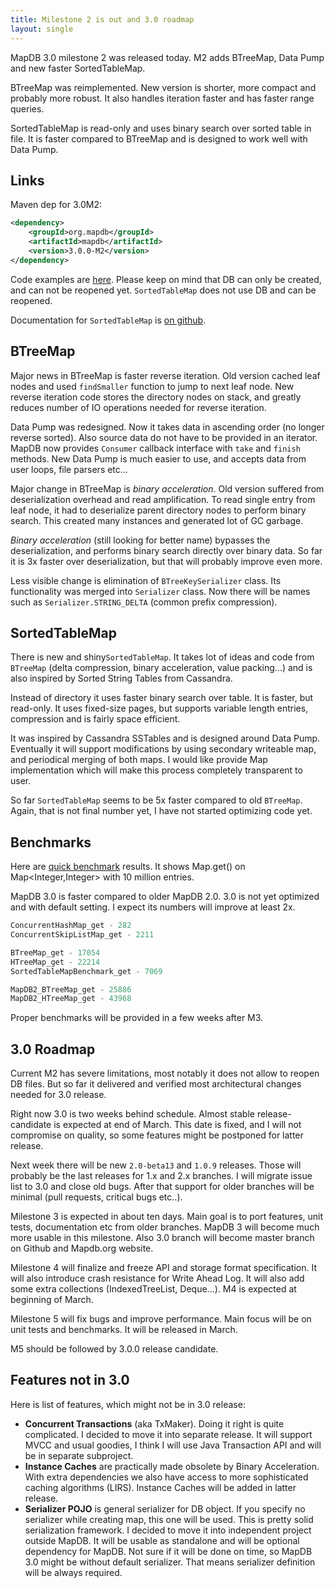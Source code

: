 ```yaml
---
title: Milestone 2 is out and 3.0 roadmap
layout: single
---
```


MapDB 3.0 milestone 2 was released today. M2 adds BTreeMap, Data Pump and new faster SortedTableMap.

BTreeMap was reimplemented. New version is shorter, more compact and probably more robust. It also handles iteration faster and has faster range queries.

SortedTableMap is read-only and uses binary search over sorted table in file. It is faster compared to BTreeMap and is designed to work well with Data Pump.

Links
-----

Maven dep for 3.0M2:

```xml
<dependency>
    <groupId>org.mapdb</groupId>
    <artifactId>mapdb</artifactId>
    <version>3.0.0-M2</version>
</dependency>
```

Code examples are [here](https://github.com/jankotek/mapdb/tree/mapdb3/mapdb-site/src/test/java/doc). Please keep on mind that DB can only be created, and can not be reopened yet. `SortedTableMap` does not use DB and can be reopened.

Documentation for `SortedTableMap` is [on github](https://raw.githubusercontent.com/jankotek/mapdb/mapdb3/mapdb-site/doc/sortedtablemap.rst).

BTreeMap
--------

Major news in BTreeMap is faster reverse iteration. Old version cached leaf nodes and used `findSmaller` function to jump to next leaf node. New reverse iteration code stores the directory nodes on stack, and greatly reduces number of IO operations needed for reverse iteration.

Data Pump was redesigned. Now it takes data in ascending order (no longer reverse sorted). Also source data do not have to be provided in an iterator. MapDB now provides `Consumer` callback interface with `take` and `finish` methods. New Data Pump is much easier to use, and accepts data from user loops, file parsers etc...

Major change in BTreeMap is *binary acceleration*. Old version suffered from deserialization overhead and read amplification. To read single entry from leaf node, it had to deserialize parent directory nodes to perform binary search. This created many instances and generated lot of GC garbage.

*Binary acceleration* (still looking for better name) bypasses the deserialization, and performs binary search directly over binary data. So far it is 3x faster over deserialization, but that will probably improve even more.

Less visible change is elimination of `BTreeKeySerializer` class. Its functionality was merged into `Serializer` class. Now there will be names such as `Serializer.STRING_DELTA` (common prefix compression).

SortedTableMap
--------------

There is new and shiny`SortedTableMap`. It takes lot of ideas and code from `BTreeMap` (delta compression, binary acceleration, value packing...) and is also inspired by Sorted String Tables from Cassandra.

Instead of directory it uses faster binary search over table. It is faster, but read-only. It uses fixed-size pages, but supports variable length entries, compression and is fairly space efficient.

It was inspired by Cassandra SSTables and is designed around Data Pump. Eventually it will support modifications by using secondary writeable map, and periodical merging of both maps. I would like provide Map implementation which will make this process completely transparent to user.

So far `SortedTableMap` seems to be 5x faster compared to old `BTreeMap`. Again, that is not final number yet, I have not started optimizing code yet.

Benchmarks
----------

Here are [quick benchmark](https://github.com/jankotek/mapdb/tree/mapdb3/mapdb-benchmark/src/test/java/org/mapdb/benchmark) results. It shows Map.get() on Map&lt;Integer,Integer&gt; with 10 million entries.

MapDB 3.0 is faster compared to older MapDB 2.0. 3.0 is not yet optimized and with default setting. I expect its numbers will improve at least 2x.

```java
ConcurrentHashMap_get - 282
ConcurrentSkipListMap_get - 2211

BTreeMap_get - 17054
HTreeMap_get - 22214
SortedTableMapBenchmark_get - 7069

MapDB2_BTreeMap_get - 25886
MapDB2_HTreeMap_get - 43968
```

Proper benchmarks will be provided in a few weeks after M3.

3.0 Roadmap
-----------

Current M2 has severe limitations, most notably it does not allow to reopen DB files. But so far it delivered and verified most architectural changes needed for 3.0 release.

Right now 3.0 is two weeks behind schedule. Almost stable release-candidate is expected at end of March. This date is fixed, and I will not compromise on quality, so some features might be postponed for latter release.

Next week there will be new `2.0-beta13` and `1.0.9` releases. Those will probably be the last releases for 1.x and 2.x branches. I will migrate issue list to 3.0 and close old bugs. After that support for older branches will be minimal (pull requests, critical bugs etc..).

Milestone 3 is expected in about ten days. Main goal is to port features, unit tests, documentation etc from older branches. MapDB 3 will become much more usable in this milestone. Also 3.0 branch will become master branch on Github and Mapdb.org website.

Milestone 4 will finalize and freeze API and storage format specification. It will also introduce crash resistance for Write Ahead Log. It will also add some extra collections (IndexedTreeList, Deque...). M4 is expected at beginning of March.

Milestone 5 will fix bugs and improve performance. Main focus will be on unit tests and benchmarks. It will be released in March.

M5 should be followed by 3.0.0 release candidate.

Features not in 3.0
-------------------

Here is list of features, which might not be in 3.0 release:

-   **Concurrent Transactions** (aka TxMaker). Doing it right is quite complicated. I decided to move it into separate release. It will support MVCC and usual goodies, I think I will use Java Transaction API and will be in separate subproject.
-   **Instance Caches** are practically made obsolete by Binary Acceleration. With extra dependencies we also have access to more sophisticated caching algorithms (LIRS). Instance Caches will be added in latter release.
-   **Serializer POJO** is general serializer for DB object. If you specify no serializer while creating map, this one will be used. This is pretty solid serialization framework. I decided to move it into independent project outside MapDB. It will be usable as standalone and will be optional dependency for MapDB. Not sure if it will be done on time, so MapDB 3.0 might be without default serializer. That means serializer definition will be always required.

